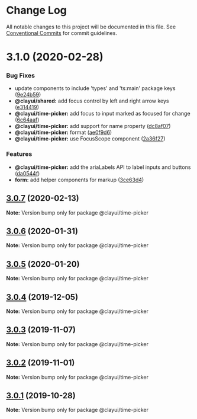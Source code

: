 # Change Log

All notable changes to this project will be documented in this file.
See [Conventional Commits](https://conventionalcommits.org) for commit guidelines.

# 3.1.0 (2020-02-28)

### Bug Fixes

-   update components to include 'types' and 'ts:main' package keys ([9e24b59](https://github.com/liferay/clay/tree/master/packages/clay-time-picker/commit/9e24b59))
-   **@clayui/shared:** add focus control by left and right arrow keys ([e314419](https://github.com/liferay/clay/tree/master/packages/clay-time-picker/commit/e314419))
-   **@clayui/time-picker:** add focus to input marked as focused for change ([6c64aaf](https://github.com/liferay/clay/tree/master/packages/clay-time-picker/commit/6c64aaf))
-   **@clayui/time-picker:** add support for name property ([dc8af07](https://github.com/liferay/clay/tree/master/packages/clay-time-picker/commit/dc8af07))
-   **@clayui/time-picker:** format ([ae0f9d6](https://github.com/liferay/clay/tree/master/packages/clay-time-picker/commit/ae0f9d6))
-   **@clayui/time-picker:** use FocusScope component ([2a36f27](https://github.com/liferay/clay/tree/master/packages/clay-time-picker/commit/2a36f27))

### Features

-   **@clayui/time-picker:** add the ariaLabels API to label inputs and buttons ([da0544f](https://github.com/liferay/clay/tree/master/packages/clay-time-picker/commit/da0544f))
-   **form:** add helper components for markup ([3ce63d4](https://github.com/liferay/clay/tree/master/packages/clay-time-picker/commit/3ce63d4))

## [3.0.7](https://github.com/liferay/clay/tree/master/packages/clay-time-picker/compare/@clayui/time-picker@3.0.6...@clayui/time-picker@3.0.7) (2020-02-13)

**Note:** Version bump only for package @clayui/time-picker

## [3.0.6](https://github.com/liferay/clay/tree/master/packages/clay-time-picker/compare/@clayui/time-picker@3.0.3...@clayui/time-picker@3.0.6) (2020-01-31)

**Note:** Version bump only for package @clayui/time-picker

## [3.0.5](https://github.com/liferay/clay/tree/master/packages/clay-time-picker/compare/@clayui/time-picker@3.0.3...@clayui/time-picker@3.0.5) (2020-01-20)

**Note:** Version bump only for package @clayui/time-picker

## [3.0.4](https://github.com/liferay/clay/tree/master/packages/clay-time-picker/compare/@clayui/time-picker@3.0.3...@clayui/time-picker@3.0.4) (2019-12-05)

**Note:** Version bump only for package @clayui/time-picker

## [3.0.3](https://github.com/liferay/clay/tree/master/packages/clay-time-picker/compare/@clayui/time-picker@3.0.2...@clayui/time-picker@3.0.3) (2019-11-07)

**Note:** Version bump only for package @clayui/time-picker

## [3.0.2](https://github.com/liferay/clay/tree/master/packages/clay-time-picker/compare/@clayui/time-picker@3.0.1...@clayui/time-picker@3.0.2) (2019-11-01)

**Note:** Version bump only for package @clayui/time-picker

## [3.0.1](https://github.com/liferay/clay/tree/master/packages/clay-time-picker/compare/@clayui/time-picker@3.0.0...@clayui/time-picker@3.0.1) (2019-10-28)

**Note:** Version bump only for package @clayui/time-picker
